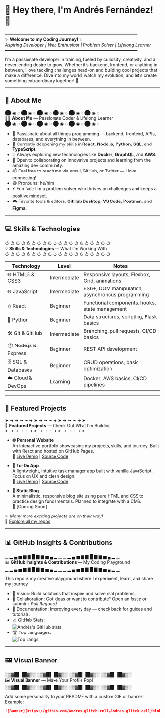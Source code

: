 # 🌌 Hey there, I'm Andrés Fernández! 👋

━━━━━━━━━━━━━━━━━━━━━━━━━━━━━━━━━━━━━━━━━━━━━━━━━━━  
✨ **Welcome to my Coding Journey!** ✨  
_Aspiring Developer | Web Enthusiast | Problem Solver | Lifelong Learner_  
━━━━━━━━━━━━━━━━━━━━━━━━━━━━━━━━━━━━━━━━━━━━━━━━━━━

I’m a passionate developer in training, fueled by curiosity, creativity, and a never-ending desire to grow. Whether it’s backend, frontend, or anything in between, I love tackling challenges head-on and building cool projects that make a difference. Dive into my world, watch my evolution, and let’s create something extraordinary together! 🚀

---

## 📌 About Me

⬤ ◉ ◌ ⬤ ◉ ◌ ⬤ ◉ ◌ ⬤ ◉ ◌ ⬤ ◉ ◌ ⬤ ◉ ◌  
👨‍💻 **About Me** — Passionate Coder & Lifelong Learner  
⬤ ◉ ◌ ⬤ ◉ ◌ ⬤ ◉ ◌ ⬤ ◉ ◌ ⬤ ◉ ◌ ⬤ ◉ ◌

- 👀 Passionate about all things programming — backend, frontend, APIs, databases, and everything in between.  
- 🌱 Currently deepening my skills in **React**, **Node.js**, **Python**, **SQL**, and **TypeScript**.  
- 💡 Always exploring new technologies like **Docker**, **GraphQL**, and **AWS**.  
- 💞️ Open to collaborating on innovative projects and learning from the amazing dev community.  
- 📫 Feel free to reach me via email, GitHub, or Twitter — I love connecting!  
- 😄 Pronouns: he/him  
- ⚡ Fun fact: I’m a problem solver who thrives on challenges and keeps a positive mindset.  
- 🎮 Favorite tools & editors: **GitHub Desktop**, **VS Code**, **Postman**, and **Figma**.  

---

## 💻 Skills & Technologies

↻ ↺ ↻ ↺ ↻ ↺ ↻ ↺ ↻ ↺ ↻ ↺ ↻ ↺ ↻ ↺ ↻ ↺ ↻ ↺  
💡 **Skills & Technologies** — What I’m Working With  
↻ ↺ ↻ ↺ ↻ ↺ ↻ ↺ ↻ ↺ ↻ ↺ ↻ ↺ ↻ ↺ ↻ ↺ ↻ ↺

| Technology          | Level        | Notes                                            |  
| ------------------- | ------------ | ------------------------------------------------|  
| 🌐 HTML5 & CSS3     | Intermediate | Responsive layouts, Flexbox, Grid, animations   |  
| 🌐 JavaScript       | Intermediate | ES6+, DOM manipulation, asynchronous programming|  
| 🔥 React            | Beginner     | Functional components, hooks, state management  |  
| 🐍 Python           | Beginner     | Data structures, scripting, Flask basics        |  
| 🛠️ Git & GitHub     | Intermediate | Branching, pull requests, CI/CD basics           |  
| 📦 Node.js & Express | Beginner     | REST API development                             |  
| 🗄️ SQL & Databases  | Beginner     | CRUD operations, basic optimization              |  
| ☁️ Cloud & DevOps   | Learning     | Docker, AWS basics, CI/CD pipelines              |  

---

## 🚀 Featured Projects

➤ ➜ ➔ ➙ ➛ ➜ ➤ ➔ ➙ ➛ ➜ ➤ ➔ ➙ ➛ ➜ ➤  
🚀 **Featured Projects** — Check Out What I’m Building  
➤ ➜ ➔ ➙ ➛ ➜ ➤ ➔ ➙ ➛ ➜ ➤ ➔ ➙ ➛ ➜ ➤

- **🌐 Personal Website**  
  An interactive portfolio showcasing my projects, skills, and journey. Built with React and hosted on GitHub Pages.  
  🔗 [Live Demo](#) | [Source Code](https://github.com/Andres-glitch-cell/personal-website)

- **📝 To-Do App**  
  A lightweight, intuitive task manager app built with vanilla JavaScript. Focus on UX and clean design.  
  🔗 [Live Demo](#) | [Source Code](https://github.com/Andres-glitch-cell/todo-app)

- **📖 Static Blog**  
  A minimalistic, responsive blog site using pure HTML and CSS to practice design fundamentals. Planned to integrate with a CMS.  
  🔗 [Coming Soon]

✨ *Many more exciting projects are on their way!*  
🔗 [Explore all my repos](https://github.com/Andres-glitch-cell)

---

## 📊 GitHub Insights & Contributions

▁ ▂ ▄ ▅ ▆ ▇ █ ▇ ▆ ▅ ▄ ▂ ▁ ▁ ▂ ▄ ▅ ▆ ▇ █ ▇ ▆ ▅ ▄ ▂ ▁  
📊 **GitHub Insights & Contributions** — My Coding Playground  
▁ ▂ ▄ ▅ ▆ ▇ █ ▇ ▆ ▅ ▄ ▂ ▁ ▁ ▂ ▄ ▅ ▆ ▇ █ ▇ ▆ ▅ ▄ ▂ ▁

This repo is my creative playground where I experiment, learn, and share my journey.  
- 📌 Vision: Build solutions that inspire and solve real problems.  
- 🤝 Collaboration: Got ideas or want to contribute? Open an *Issue* or submit a *Pull Request*!  
- 📝 Documentation: Improving every day — check back for guides and tutorials.  
- 📈 GitHub Stats:  
  ![Andrés's GitHub stats](https://github-readme-stats.vercel.app/api?username=Andres-glitch-cell&show_icons=true&theme=radical)  
- 🏆 Top Languages:  
  ![Top Langs](https://github-readme-stats.vercel.app/api/top-langs/?username=Andres-glitch-cell&layout=compact&theme=radical)

---

## 🖼️ Visual Banner

░▒▓█▌▐█▓▒░ ░▒▓█▌▐█▓▒░ ░▒▓█▌▐█▓▒░ ░▒▓█▌▐█▓▒░  
🖼️ **Visual Banner** — Make Your Profile Pop!  
░▒▓█▌▐█▓▒░ ░▒▓█▌▐█▓▒░ ░▒▓█▌▐█▓▒░ ░▒▓█▌▐█▓▒░

Add some personality to your README with a custom GIF or banner!  
Example:  

```md
![Banner](https://github.com/Andres-glitch-cell/Andres-glitch-cell/blob/main/programming-banner.gif)
